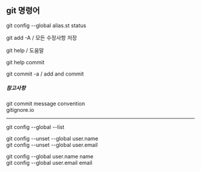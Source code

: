 ## git 명령어

git config --global alias.st status

git add -A / 모든 수정사항 저장

git help / 도움말

git help commit

git commit -a / add and commit

##### 참고사항 

git commit message convention  
gitignore.io

______________

git config --global --list

git config --unset --global user.name  
git config --unset --global user.email

git config --global user.name name  
git config --global user.email email
